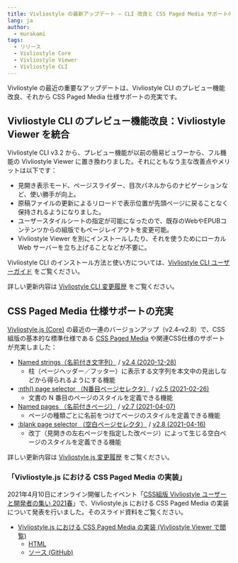 ```yaml
---
title: Vivliostyle の最新アップデート — CLI 改良と CSS Paged Media サポートの充実
lang: ja
author:
  - murakami
tags:
  - リリース
  - Vivliostyle Core
  - Vivliostyle Viewer
  - Vivliostyle CLI
---
```


Vivliostyle の最近の重要なアップデートは、Vivliostyle CLI のプレビュー機能改良、それから CSS Paged Media 仕様サポートの充実です。

## Vivliostyle CLI のプレビュー機能改良：Vivliostyle Viewer を統合

Vivliostyle CLI v3.2 から、プレビュー機能が以前の簡易ビュワーから、フル機能の Vivliostyle Viewer に置き換わりました。それにともなう主な改善点やメリットは以下です：

- 見開き表示モード、ページスライダー、目次パネルからのナビゲーションなど、使い勝手が向上。
- 原稿ファイルの更新によるリロードで表示位置が先頭ページに戻ることなく保持されるようになりました。
- ユーザースタイルシートの指定が可能になったので、既存のWebやEPUBコンテンツからの組版でもページレイアウトを変更可能。
- Vivliostyle Viewer を別にインストールしたり、それを使うためにローカル Web サーバーを立ち上げることなどが不要に。

Vivliostyle CLI のインストール方法と使い方については、[Vivliostyle CLI ユーザーガイド](https://docs.vivliostyle.org/#/ja/vivliostyle-cli) をご覧ください。

詳しい更新内容は [Vivliostyle CLI 変更履歴](https://github.com/vivliostyle/vivliostyle-cli/blob/main/CHANGELOG.md) をご覧ください。


## CSS Paged Media 仕様サポートの充実

[Vivliostyle.js (Core)](https://github.com/vivliostyle/vivliostyle.js) の最近の一連のバージョンアップ（v2.4–v2.8）で、CSS組版の基本的な標準仕様である [CSS Paged Media](https://www.w3.org/TR/css-page-3/) や関連CSS仕様のサポートが充実しました：

- [Named strings（名前付き文字列）](https://www.w3.org/TR/css-gcpm-3/#named-strings) / [v2.4 (2020-12-28)](https://github.com/vivliostyle/vivliostyle.js/blob/master/CHANGELOG.md#240-2020-12-28)
  - 柱（ページヘッダー／フッター）に表示する文字列を本文中の見出しなどから得られるようにする機能
- [:nth() page selector （N番目ページセレクタ）](https://www.w3.org/TR/css-gcpm-3/#document-page-selectors) / [v2.5 (2021-02-26)](https://github.com/vivliostyle/vivliostyle.js/blob/master/CHANGELOG.md#250-2021-02-26)
  - 文書の N 番目のページのスタイルを定義できる機能
- [Named pages （名前付きページ）](https://www.w3.org/TR/css-page-3/#using-named-pages) / [v2.7 (2021-04-07)](https://github.com/vivliostyle/vivliostyle.js/blob/master/CHANGELOG.md#270-2021-04-07)
  - ページの種類ごとに名前をつけてページのスタイルを定義できる機能
- [:blank page selector （空白ページセレクタ）](https://www.w3.org/TR/css-page-3/#blank-pseudo) / [v2.8 (2021-04-16)](https://github.com/vivliostyle/vivliostyle.js/blob/master/CHANGELOG.md#280-2021-04-16)
  - 改丁（見開きの左右ページを指定した改ページ）によって生じる空白ページのスタイルを定義できる機能

詳しい更新内容は [Vivliostyle.js 変更履歴](https://github.com/vivliostyle/vivliostyle.js/blob/master/CHANGELOG.md) をご覧ください。


### 「Vivliostyle.js における CSS Paged Media の実装」

2021年4月10日にオンライン開催したイベント「[CSS組版 Vivliostyle ユーザーと開発者の集い 2021春](https://vivliostyle.connpass.com/event/208401/)」で、Vivliostyle.js における CSS Paged Media の実装について発表を行いました。そのスライド資料をご覧ください。

- [Vivliostyle.js における CSS Paged Media の実装 (Vivliostyle Viewer で閲覧)](https://bit.ly/vivliostyle202104)
  - [HTML](https://vivliostyle.github.io/vivliostyle_doc/ja/events/vivliostyle-css-paged-media-20210410/slide.html)
  - [ソース (GitHub)](https://github.com/vivliostyle/vivliostyle_doc/tree/gh-pages/ja/events/vivliostyle-css-paged-media-20210410)

